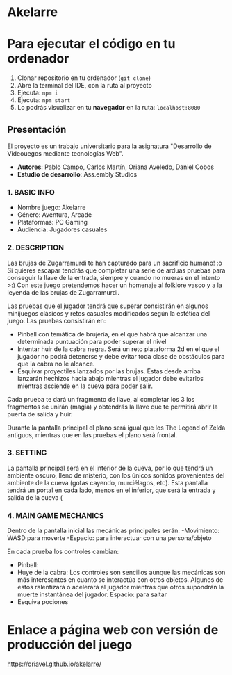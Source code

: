 # Akelarre

# Para ejecutar el código en tu ordenador

1. Clonar repositorio en tu ordenador (`git clone`)
2. Abre la terminal del IDE, con la ruta al proyecto
3. Ejecuta: `npm i`
4. Ejecuta: `npm start`
5. Lo podrás visualizar en tu **navegador** en la ruta: `localhost:8080`


## Presentación
El proyecto es un trabajo universitario para la asignatura "Desarrollo de Videouegos mediante tecnologías Web".

- **Autores**: Pablo Campo, Carlos Martín, Oriana Aveledo, Daniel Cobos 
- **Estudio de desarrollo**: Ass.embly Studios

### 1. BASIC INFO
- Nombre juego: Akelarre
- Género: Aventura, Arcade
- Plataformas: PC Gaming
- Audiencia: Jugadores casuales

### 2. DESCRIPTION
Las brujas de Zugarramurdi te han capturado para un sacrificio humano! :o Si quieres escapar tendrás que completar una serie de arduas pruebas para conseguir la llave de la entrada, siempre y cuando no mueras en el intento >:)
Con este juego pretendemos hacer un homenaje al folklore vasco y a la leyenda de las brujas de Zugarramurdi. 

Las pruebas que el jugador tendrá que superar consistirán en algunos minijuegos clásicos y retos casuales modificados según la estética del juego.
Las pruebas consistirán en:
- Pinball con temática de brujería, en el que habrá que alcanzar una determinada puntuación para poder superar el nivel
- Intentar huir de la cabra negra. Será un reto plataforma 2d en el que el jugador no podrá detenerse y debe evitar toda clase de obstáculos para que la cabra no le alcance.
- Esquivar proyectiles lanzados por las brujas. Estas desde arriba lanzarán hechizos hacia abajo mientras el jugador debe evitarlos mientras asciende en la cueva para poder salir. 

Cada prueba te dará un fragmento de llave, al completar los 3 los fragmentos se unirán (magia) y obtendrás la llave que te permitirá abrir la puerta de salida y huir.

Durante la pantalla principal el plano será igual que los The Legend of Zelda antiguos, mientras que en las pruebas el plano será frontal.

### 3. SETTING
La pantalla principal será en el interior de la cueva, por lo que tendrá un ambiente oscuro, lleno de misterio, con los únicos sonidos provenientes del ambiente de la cueva (gotas cayendo, murciélagos, etc).
Esta pantalla tendrá un portal en cada lado, menos en el inferior, que será la entrada y salida de la cueva (

### 4. MAIN GAME MECHANICS
Dentro de la pantalla inicial las mecánicas principales serán:
-Movimiento: WASD para moverte
-Espacio: para interactuar con una persona/objeto

En cada prueba los controles cambian:
- Pinball:
- Huye de la cabra:
	Los controles son sencillos aunque las mecánicas son más interesantes en cuanto se interactúa con otros objetos. Algunos de estos ralentizará o acelerará al jugador mientras que otros supondrán la muerte instantánea del jugador. 
 Espacio: para saltar
- Esquiva pociones


# Enlace a página web con versión de producción del juego

https://oriavel.github.io/akelarre/



